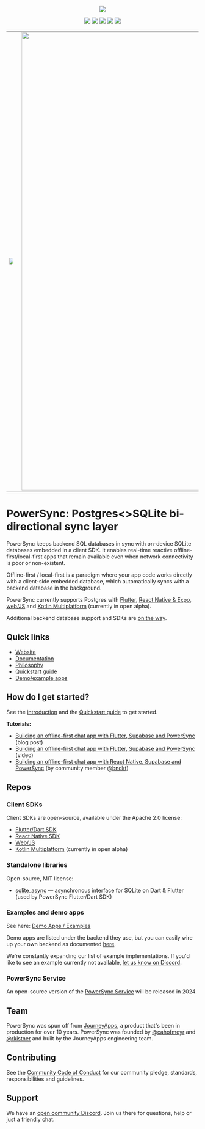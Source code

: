 <p align="center">
  <a href="https://www.powersync.com" target="_blank"><img src="https://github.com/powersync-ja/.github/assets/19345049/602bafa0-41ce-4cee-a432-56848c278722"/></a>
</p>

<p align="center">
  <a href="https://docs.powersync.com/"><img src="https://img.shields.io/badge/status%20-%20stable%20-%20%23aa00ff"/></a>
  <a href="https://github.com/powersync-ja"><img src="https://img.shields.io/github/stars/powersync-ja?style=social"/></a>
  <a href="https://discord.gg/powersync" target="_blank"><img src="https://img.shields.io/discord/1138230179878154300?style=social&logo=discord&logoColor=%235865f2&label=Join%20Discord%20server"/></a>
  <a href="https://www.youtube.com/@powersync_" target="_blank"><img src="https://img.shields.io/youtube/channel/subscribers/UCSDdZvrZuizmc2EMBuTs2Qg?style=social&label=YouTube%20%40powersync_"/></a>
  <a href="https://twitter.com/powersync_" target="_blank"><img src="https://img.shields.io/twitter/follow/powersync_?&label=%40powersync_&style=social"/></a>
</p>

<p align="center">
  <table class="foo">
    <tr>
      <td><a href="https://youtu.be/QQ5KcB3o-4g" target="_blank"><img src="https://img.youtube.com/vi/QQ5KcB3o-4g/maxresdefault.jpg" style="max-width: 50%"></a></td>
      <td><a href="https://bndkt.com/blog/2023/building-an-offline-first-chat-app-using-powersync-and-supabase" target="_blank"><img width="1200" src="https://github.com/powersync-ja/.github/assets/19345049/e75e5d12-f1bf-46fe-a25e-81b862e2b83c"></a></td>
    </tr>
  </table>
</p>

# PowerSync: Postgres<>SQLite bi-directional sync layer
PowerSync keeps backend SQL databases in sync with on-device SQLite databases embedded in a client SDK. It enables real-time reactive offline-first/local-first apps that remain available even when network connectivity is poor or non-existent. 

Offline-first / local-first is a paradigm where your app code works directly with a client-side embedded database, which automatically syncs with a backend database in the background.

PowerSync currently supports Postgres with [Flutter](https://docs.powersync.com/client-sdk-references/flutter), [React Native & Expo](https://docs.powersync.com/client-sdk-references/react-native-and-expo), [web/JS](https://docs.powersync.com/client-sdk-references/js-web) and [Kotlin Multiplatform](https://www.powersync.com/blog/build-local-first-kotlin-multiplatform-apps-with-powersync) (currently in open alpha). 

Additional backend database support and SDKs are [on the way](https://roadmap.powersync.com/).


## Quick links
- [Website](https://www.powersync.com/)
- [Documentation](https://docs.powersync.com/)
- [Philosophy](https://docs.powersync.com/powersync-philosophy)
- [Quickstart guide](https://docs.powersync.com/usage/quickstart-guide)
- [Demo/example apps](https://docs.powersync.com/resources/demo-apps-example-projects)

## How do I get started?
See the [introduction](https://docs.powersync.com/) and the [Quickstart guide](https://docs.powersync.com/usage/quickstart-guide) to get started.

**Tutorials:**
- [Building an offline-first chat app with Flutter, Supabase and PowerSync](https://www.powersync.com/blog/flutter-tutorial-building-an-offline-first-chat-app-with-supabase-and-powersync) (blog post)
- [Building an offline-first chat app with Flutter, Supabase and PowerSync](https://youtu.be/LqJ0oix7ybQ?si=atvahziUQy-Lpakm) (video)
- [Building an offline-first chat app with React Native, Supabase and PowerSync](https://bndkt.com/blog/2023/building-an-offline-first-chat-app-using-powersync-and-supabase) (by community member [@bndkt](https://github.com/bndkt))

## Repos

### Client SDKs
Client SDKs are open-source, available under the Apache 2.0 license:
- [Flutter/Dart SDK](https://github.com/powersync-ja/powersync.dart)
- [React Native SDK](https://github.com/powersync-ja/powersync-js/tree/main/packages/powersync-sdk-react-native)
- [Web/JS](https://github.com/powersync-ja/powersync-js/tree/main/packages/powersync-sdk-web)
- [Kotlin Multiplatform](https://github.com/powersync-ja/powersync-kotlin) (currently in open alpha)

### Standalone libraries
Open-source, MIT license:
- [sqlite_async](https://github.com/powersync-ja/sqlite_async.dart) — asynchronous interface for SQLite on Dart & Flutter (used by PowerSync Flutter/Dart SDK)

### Examples and demo apps
See here: [Demo Apps / Examples](https://docs.powersync.com/resources/demo-apps-example-projects)

Demo apps are listed under the backend they use, but you can easily wire up your own backend as documented [here](https://docs.powersync.com/usage/installation/app-backend-setup).

We're constantly expanding our list of example implementations. If you'd like to see an example currently not available, [let us know on Discord](https://discord.gg/powersync). 

### PowerSync Service
An open-source version of the [PowerSync Service](https://docs.powersync.com/architecture/powersync-service) will be released in 2024.

## Team
PowerSync was spun off from [JourneyApps](https://github.com/journeyapps-platform), a product that's been in production for over 10 years. PowerSync was founded by [@cahofmeyr](https://github.com/cahofmeyr) and [@rkistner](https://github.com/rkistner) and built by the JourneyApps engineering team.

## Contributing
See the [Community Code of Conduct](https://www.powersync.com/community-code-of-conduct) for our community pledge, standards, responsibilities and guidelines.

## Support
We have an [open community Discord](https://discord.gg/powersync). Join us there for questions, help or just a friendly chat.
